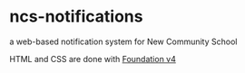 ncs-notifications
=================

a web-based notification system for New Community School

HTML and CSS are done with [Foundation v4](http://foundation.zurb.com/docs/v/4.3.2/)